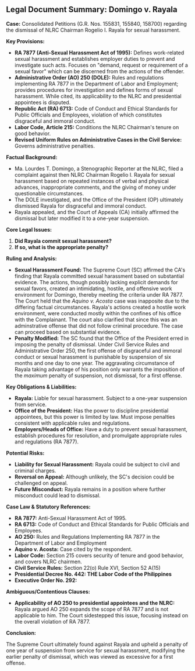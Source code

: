 ## Legal Document Summary: Domingo v. Rayala

**Case:** Consolidated Petitions (G.R. Nos. 155831, 155840, 158700) regarding the dismissal of NLRC Chairman Rogelio I. Rayala for sexual harassment.

**Key Provisions:**

*   **RA 7877 (Anti-Sexual Harassment Act of 1995):** Defines work-related sexual harassment and establishes employer duties to prevent and investigate such acts. Focuses on "demand, request or requirement of a sexual favor" which can be discerned from the actions of the offender.
*   **Administrative Order (AO) 250 (DOLE):** Rules and regulations implementing RA 7877 in the Department of Labor and Employment; provides procedures for investigation and defines forms of sexual harassment.  While cited, its applicability to the NLRC and presidential appointees is disputed.
*   **Republic Act (RA) 6713:** Code of Conduct and Ethical Standards for Public Officials and Employees, violation of which constitutes disgraceful and immoral conduct.
*   **Labor Code, Article 215:** Conditions the NLRC Chairman's tenure on good behavior.
*   **Revised Uniform Rules on Administrative Cases in the Civil Service:** Governs administrative penalties.

**Factual Background:**

*   Ma. Lourdes T. Domingo, a Stenographic Reporter at the NLRC, filed a complaint against then NLRC Chairman Rogelio I. Rayala for sexual harassment based on repeated instances of verbal and physical advances, inappropriate comments, and the giving of money under questionable circumstances.
*   The DOLE investigated, and the Office of the President (OP) ultimately dismissed Rayala for disgraceful and immoral conduct.
*   Rayala appealed, and the Court of Appeals (CA) initially affirmed the dismissal but later modified it to a one-year suspension.

**Core Legal Issues:**

1.  **Did Rayala commit sexual harassment?**
2.  **If so, what is the appropriate penalty?**

**Ruling and Analysis:**

*   **Sexual Harassment Found:** The Supreme Court (SC) affirmed the CA's finding that Rayala committed sexual harassment based on substantial evidence. The actions, though possibly lacking explicit demands for sexual favors, created an intimidating, hostile, and offensive work environment for Domingo, thereby meeting the criteria under RA 7877. The Court held that the *Aquino v. Acosta* case was inapposite due to the differing factual circumstances. Rayala's actions created a hostile work environment, were conducted mostly within the confines of his office with the Complainant. The court also clarified that since this was an adminstrative offense that did not follow criminal procedure. The case can proceed based on substantial evidence.
*   **Penalty Modified:** The SC found that the Office of the President erred in imposing the penalty of dismissal. Under Civil Service Rules and Administrative Order 250, the first offense of disgraceful and immoral conduct or sexual harassment is punishable by suspension of six months and one day to one year. The aggravating circumstance of Rayala taking advantage of his position only warrants the imposition of the *maximum* penalty of suspension, not dismissal, for a first offense.

**Key Obligations & Liabilities:**

*   **Rayala:** Liable for sexual harassment. Subject to a one-year suspension from service.
*   **Office of the President:** Has the power to discipline presidential appointees, but this power is limited by law. Must impose penalties consistent with applicable rules and regulations.
*   **Employers/Heads of Office:** Have a duty to prevent sexual harassment, establish procedures for resolution, and promulgate appropriate rules and regulations (RA 7877).

**Potential Risks:**

*   **Liability for Sexual Harassment:** Rayala could be subject to civil and criminal charges.
*   **Reversal on Appeal:** Although unlikely, the SC's decision could be challenged on appeal.
*   **Future Misconduct:** Rayala remains in a position where further misconduct could lead to dismissal.

**Case Law & Statutory References:**

*   **RA 7877:** Anti-Sexual Harassment Act of 1995.
*   **RA 6713:** Code of Conduct and Ethical Standards for Public Officials and Employees.
*   **AO 250:** Rules and Regulations Implementing RA 7877 in the Department of Labor and Employment
*   **Aquino v. Acosta:** Case cited by the respondent.
*   **Labor Code:** Section 215 covers security of tenure and good behavior, and covers NLRC chairmen.
*   **Civil Service Rules:** Section 22(o) Rule XVI, Section 52 A(15)
*   **Presidential Decree No. 442: THE Labor Code of the Philippines**
*   **Executive Order No. 292:**

**Ambiguous/Contentious Clauses:**

*   **Applicability of AO 250 to presidential appointees and the NLRC:** Rayala argued AO 250 expands the scope of RA 7877 and is not applicable to him. The Court sidestepped this issue, focusing instead on the overall violation of RA 7877.

**Conclusion:**

The Supreme Court ultimately found against Rayala and upheld a penalty of one year of suspension from service for sexual harassment, modifying the earlier penalty of dismissal, which was viewed as excessive for a first offense.
